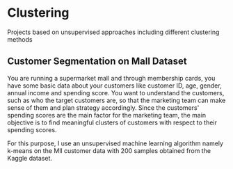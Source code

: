 # Clustering
Projects based on unsupervised approaches including different clustering methods

## Customer Segmentation on Mall Dataset 
You are running a supermarket mall and through membership cards, you have some basic data about your customers like customer ID, age, gender, annual income and spending score. You want to understand the customers, such as who the target customers are, so that the marketing team can make sense of them and plan strategy accordingly. Since the customers' spending scores are the main factor for the marketing team, the main objective is to find meaningful clusters of customers with respect to their spending scores.

For this purpose, I use an unsupervised machine learning algorithm namely k-means on the Mll customer data with 200 samples obtained from the Kaggle dataset.
